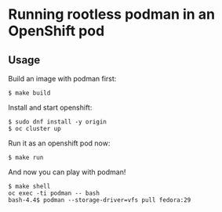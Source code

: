 # Running rootless podman in an OpenShift pod

## Usage

Build an image with podman first:
```
$ make build
```

Install and start openshift:
```
$ sudo dnf install -y origin
$ oc cluster up
```

Run it as an openshift pod now:
```
$ make run
```

And now you can play with podman!
```
$ make shell
oc exec -ti podman -- bash
bash-4.4$ podman --storage-driver=vfs pull fedora:29
```
